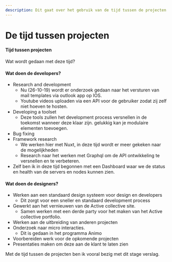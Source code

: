 ```yaml
---
description: Dit gaat over het gebruik van de tijd tussen de projecten.
---
```


# De tijd tussen projecten

#### Tijd tussen projecten

Wat wordt gedaan met deze tijd?

#### Wat doen de developers?

* Research and development
  * Nu \(26-10-19\) wordt er onderzoek gedaan naar het versturen van mail templates via outlook app op IOS.
  * Youtube videos uploaden via een API voor de gebruiker zodat zij zelf niet hoeven te hosten.
* Developing a toolset
  * Deze tools zullen het development process versnellen in de toekomst wanneer deze klaar zijn. gelukkig kan je modulaire elementen toevoegen.
* Bug fixing
* Framework research
  * We werken hier met Nuxt, in deze tijd wordt er meer gekeken naar de mogelijkheden
  * Research naar het werken met Graphql om de API ontwikkeling te versnellen en te verbeteren.
* Zelf ben ik in deze tijd begonnen met een Dashboard waar we de status en health van de servers en nodes kunnen zien.

#### Wat doen de designers?

* Werken aan een standaard design systeem voor design en developers
  * Dit zorgt voor een sneller en standaard development process
* Gewerkt aan het vernieuwen van de Active collective site.
  * Samen werken met een derde party voor het maken van het Active collective portfolio.
* Werken aan de uitbreiding van anderen projecten
* Onderzoek naar micro interacties.
  * Dit is gedaan in het programma Animo
* Voorbereiden werk voor de opkomende projecten
* Presentaties maken om deze aan de klant te laten zien

Met de tijd tussen de projecten ben ik vooral bezig met dit stage verslag.

#### 


